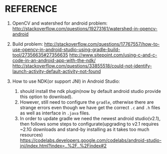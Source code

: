 REFERENCE
====

1. OpenCV and watershed for android problem: 
http://stackoverflow.com/questions/19273161/watershed-in-opencv-android

2. Build problem:
http://stackoverflow.com/questions/17767557/how-to-use-opencv-in-android-studio-using-gradle-build-tool/27356635#27356635
http://www.sitepoint.com/using-c-and-c-code-in-an-android-app-with-the-ndk/
http://stackoverflow.com/questions/33855518/could-not-identify-launch-activity-default-activity-not-found


3. How to use NDK(or support JNI) in Android Studio:
     1) should install the ndk plugin(now by default android studio provide this option to download).
     2) However, still need to configure the `gradle`, otherwise there are strange errors even though we have get the correct `.c` and `.h` files as well as interface in `.java` files.
     3) In order to update gradle we need the newest android studio(v2.1), then follows some steps to configurate(upgrading to v2.1 requires ~2.1G downloads and stand-by installing as it takes too much resources)
https://codelabs.developers.google.com/codelabs/android-studio-jni/index.html?index=..%2F..%2Findex#2
